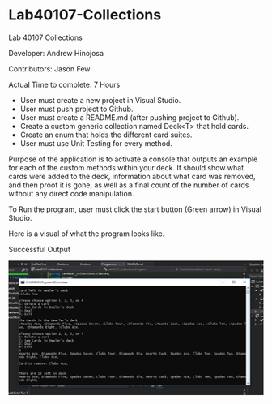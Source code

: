 # Lab40107-Collections

Lab 40107 Collections

Developer: Andrew Hinojosa

Contributors: Jason Few


Actual Time to complete: 7 Hours

* User must create a new project in Visual Studio. 
* User must push project to Github.
* User must create a README.md (after pushing project to Github).
* Create a custom generic collection named Deck\<T> that hold cards.
* Create an enum that holds the different card suites.
* User must use Unit Testing for every method.

Purpose of the application is to activate a console that outputs an example for each of the custom methods within your deck. It should show what cards were added to the deck, information about what card was removed, and then proof it is gone, as well as a final count of the number of cards without any direct code manipulation.

To Run the program, user must click the start button (Green arrow) in Visual Studio.

Here is a visual of what the program looks like.

Successful Output

![Lab40107](https://github.com/drewsview34/Lab40107-Collections/blob/master/Collections.PNG)
